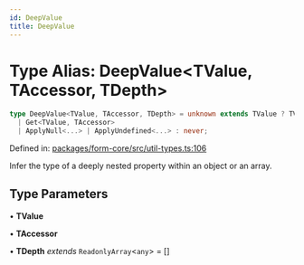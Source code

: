 ```yaml
---
id: DeepValue
title: DeepValue
---
```


<!-- DO NOT EDIT: this page is autogenerated from the type comments -->

# Type Alias: DeepValue\<TValue, TAccessor, TDepth\>

```ts
type DeepValue<TValue, TAccessor, TDepth> = unknown extends TValue ? TValue : TDepth["length"] extends 10 ? unknown : TValue extends ReadonlyArray<any> ? TAccessor extends `[${infer TBrackets}].${infer TAfter}` ? DeepValue<DeepValue<TValue, TBrackets, [...TDepth, any]>, TAfter, [...TDepth, any]> : TAccessor extends `[${infer TBrackets}]` ? DeepValue<TValue, TBrackets, [...TDepth, any]> : TAccessor extends keyof TValue ? TValue[TAccessor] : TValue[TAccessor & number] : TAccessor extends `${infer TBefore}[${infer TEverythingElse}` ? DeepValue<DeepValue<TValue, TBefore, [...TDepth, any]>, `[${TEverythingElse}`, [...TDepth, any]> : TAccessor extends `[${infer TBrackets}]` ? DeepValue<TValue, TBrackets, [...TDepth, any]> : TAccessor extends `${infer TBefore}.${infer TAfter}` ? DeepValue<DeepValue<TValue, TBefore, [...TDepth, any]>, TAfter, [...TDepth, any]> : TAccessor extends string ? 
  | Get<TValue, TAccessor>
  | ApplyNull<...> | ApplyUndefined<...> : never;
```

Defined in: [packages/form-core/src/util-types.ts:106](https://github.com/TanStack/form/blob/main/packages/form-core/src/util-types.ts#L106)

Infer the type of a deeply nested property within an object or an array.

## Type Parameters

• **TValue**

• **TAccessor**

• **TDepth** *extends* `ReadonlyArray`\<`any`\> = \[\]
